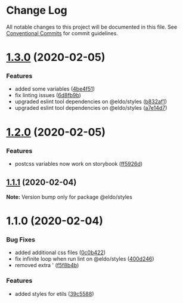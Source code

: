 # Change Log

All notable changes to this project will be documented in this file.
See [Conventional Commits](https://conventionalcommits.org) for commit guidelines.

# [1.3.0](https://github.com/Lilmortal/eldo/compare/@eldo/styles@1.2.0...@eldo/styles@1.3.0) (2020-02-05)


### Features

* added some variables ([4be4f51](https://github.com/Lilmortal/eldo/commit/4be4f5185702dda7ee2da4caf33df1632d4a94e9))
* fix linting issues ([6d8fb9b](https://github.com/Lilmortal/eldo/commit/6d8fb9b27dca14617aa1819796c9857f3806d0c9))
* upgraded eslint tool dependencies on @eldo/styles ([b832af1](https://github.com/Lilmortal/eldo/commit/b832af12cf48c1e79e792df5c9994dc54522f14e))
* upgraded eslint tool dependencies on @eldo/styles ([a7e14d7](https://github.com/Lilmortal/eldo/commit/a7e14d792e11f04a576f532186e975ae362e3eba))





# [1.2.0](https://github.com/Lilmortal/eldo/compare/@eldo/styles@1.1.1...@eldo/styles@1.2.0) (2020-02-05)


### Features

* postcss variables now work on storybook ([ff5926d](https://github.com/Lilmortal/eldo/commit/ff5926d2ffa985c86e80e131a2af0aa88fab51a2))





## [1.1.1](https://github.com/Lilmortal/eldo/compare/@eldo/styles@1.1.0...@eldo/styles@1.1.1) (2020-02-04)

**Note:** Version bump only for package @eldo/styles





# 1.1.0 (2020-02-04)


### Bug Fixes

* added additional css files ([0c0b422](https://github.com/Lilmortal/eldo/commit/0c0b4224fb14b069610d1821f12e345a37126bea))
* fix infinite loop when run lint on @eldo/styles ([400d246](https://github.com/Lilmortal/eldo/commit/400d246ed11aefd1893b88aa5a5b404d53a04f59))
* removed extra ' ([f5f8b4b](https://github.com/Lilmortal/eldo/commit/f5f8b4b76373f251e4d9f144d6c153f4d24a445f))


### Features

* added styles for etils ([39c5588](https://github.com/Lilmortal/eldo/commit/39c5588fb2d10f409400aa6801927dbc20f76c37))
